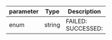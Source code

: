| parameter | Type | Description |
| ----------- | ----------- |----------- |
| enum  |  string  | FAILED: <br/>SUCCESSED:   |